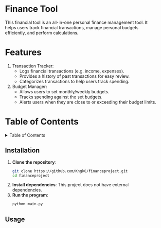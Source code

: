 # Finance Tool
This financial tool is an all-in-one personal finance management tool. It helps users track financial transactions, manage personal budgets efficiently, and perform calculations.

# Features

1. Transaction Tracker:
   - Logs financial transactions (e.g. income, expenses).
   - Provides a history of past transactions for easy review.
   - Categorizes transactions to help users track spending.
2. Budget Manager:
   - Allows users to set monthly/weekly budgets.
   - Tracks spending against the set budgets.
   - Alerts users when they are close to or exceeding their budget limits.
  
# Table of Contents

<details>
   <Summary>Table of Contents</Summary>

   - [Installation](#installation)
   - [Usage](#usage)
      - [Transaction Tracker](#transaction-tracker)
      - [Budget Manager](#budget-manager)
      - [Calculator](#calculator)
   - [Project Structure](#project-structure)
   - [Contributing](#contributing)
   - [License](#licesnse)
</details>

## Installation

1. **Clone the repository**:
   ```bash
   git clone https://github.com/Kngk0/financeproject.git
   cd financeproject
2. **Install dependencies**:
   This project does not have external dependencies.
3. **Run the program**:
   ```bash
   python main.py

## Usage


